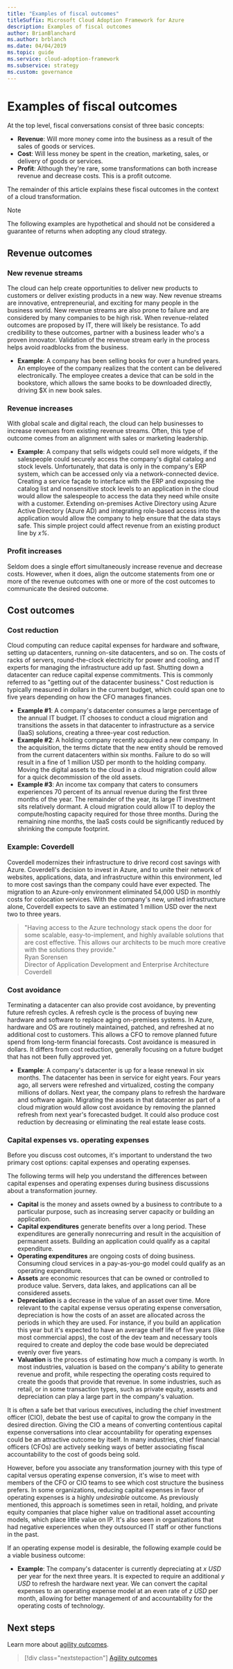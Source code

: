 ```yaml
---
title: "Examples of fiscal outcomes"
titleSuffix: Microsoft Cloud Adoption Framework for Azure
description: Examples of fiscal outcomes
author: BrianBlanchard
ms.author: brblanch
ms.date: 04/04/2019
ms.topic: guide
ms.service: cloud-adoption-framework
ms.subservice: strategy
ms.custom: governance
---
```


# Examples of fiscal outcomes

At the top level, fiscal conversations consist of three basic concepts:

- **Revenue**: Will more money come into the business as a result of the sales of goods or services.
- **Cost**: Will less money be spent in the creation, marketing, sales, or delivery of goods or services.
- **Profit**: Although they're rare, some transformations can both increase revenue and decrease costs. This is a profit outcome.

The remainder of this article explains these fiscal outcomes in the context of a cloud transformation.

> [!NOTE]
> The following examples are hypothetical and should not be considered a guarantee of returns when adopting any cloud strategy.

## Revenue outcomes

### New revenue streams

The cloud can help create opportunities to deliver new products to customers or deliver existing products in a new way. New revenue streams are innovative, entrepreneurial, and exciting for many people in the business world. New revenue streams are also prone to failure and are considered by many companies to be high risk. When revenue-related outcomes are proposed by IT, there will likely be resistance. To add credibility to these outcomes, partner with a business leader who's a proven innovator. Validation of the revenue stream early in the process helps avoid roadblocks from the business.

- **Example**: A company has been selling books for over a hundred years. An employee of the company realizes that the content can be delivered electronically. The employee creates a device that can be sold in the bookstore, which allows the same books to be downloaded directly, driving $X in new book sales.

### Revenue increases

With global scale and digital reach, the cloud can help businesses to increase revenues from existing revenue streams. Often, this type of outcome comes from an alignment with sales or marketing leadership.

- **Example**: A company that sells widgets could sell more widgets, if the salespeople could securely access the company's digital catalog and stock levels. Unfortunately, that data is only in the company's ERP system, which can be accessed only via a network-connected device. Creating a service façade to interface with the ERP and exposing the catalog list and nonsensitive stock levels to an application in the cloud would allow the salespeople to access the data they need while onsite with a customer. Extending on-premises Active Directory using Azure Active Directory (Azure AD) and integrating role-based access into the application would allow the company to help ensure that the data stays safe. This simple project could affect revenue from an existing product line by _x%_.

### Profit increases

Seldom does a single effort simultaneously increase revenue and decrease costs. However, when it does, align the outcome statements from one or more of the revenue outcomes with one or more of the cost outcomes to communicate the desired outcome.

## Cost outcomes

### Cost reduction

Cloud computing can reduce capital expenses for hardware and software, setting up datacenters, running on-site datacenters, and so on. The costs of racks of servers, round-the-clock electricity for power and cooling, and IT experts for managing the infrastructure add up fast. Shutting down a datacenter can reduce capital expense commitments. This is commonly referred to as "getting out of the datacenter business." Cost reduction is typically measured in dollars in the current budget, which could span one to five years depending on how the CFO manages finances.

- **Example #1**: A company's datacenter consumes a large percentage of the annual IT budget. IT chooses to conduct a cloud migration and transitions the assets in that datacenter to infrastructure as a service (IaaS) solutions, creating a three-year cost reduction.
- **Example #2**: A holding company recently acquired a new company. In the acquisition, the terms dictate that the new entity should be removed from the current datacenters within six months. Failure to do so will result in a fine of 1 million USD per month to the holding company. Moving the digital assets to the cloud in a cloud migration could allow for a quick decommission of the old assets.
- **Example #3**: An income tax company that caters to consumers experiences 70 percent of its annual revenue during the first three months of the year. The remainder of the year, its large IT investment sits relatively dormant. A cloud migration could allow IT to deploy the compute/hosting capacity required for those three months. During the remaining nine months, the IaaS costs could be significantly reduced by shrinking the compute footprint.

### Example: Coverdell

Coverdell modernizes their infrastructure to drive record cost savings with Azure. Coverdell's decision to invest in Azure, and to unite their network of websites, applications, data, and infrastructure within this environment, led to more cost savings than the company could have ever expected. The migration to an Azure-only environment eliminated 54,000 USD in monthly costs for colocation services. With the company's new, united infrastructure alone, Coverdell expects to save an estimated 1 million USD over the next two to three years.

> "Having access to the Azure technology stack opens the door for some scalable, easy-to-implement, and highly available solutions that are cost effective. This allows our architects to be much more creative with the solutions they provide."  
> Ryan Sorensen  
> Director of Application Development and Enterprise Architecture  
> Coverdell

### Cost avoidance

Terminating a datacenter can also provide cost avoidance, by preventing future refresh cycles. A refresh cycle is the process of buying new hardware and software to replace aging on-premises systems. In Azure, hardware and OS are routinely maintained, patched, and refreshed at no additional cost to customers. This allows a CFO to remove planned future spend from long-term financial forecasts. Cost avoidance is measured in dollars. It differs from cost reduction, generally focusing on a future budget that has not been fully approved yet.

- **Example**: A company's datacenter is up for a lease renewal in six months. The datacenter has been in service for eight years. Four years ago, all servers were refreshed and virtualized, costing the company millions of dollars. Next year, the company plans to refresh the hardware and software again. Migrating the assets in that datacenter as part of a cloud migration would allow cost avoidance by removing the planned refresh from next year's forecasted budget. It could also produce cost reduction by decreasing or eliminating the real estate lease costs.

### Capital expenses vs. operating expenses

Before you discuss cost outcomes, it's important to understand the two primary cost options: capital expenses and operating expenses.

The following terms will help you understand the differences between capital expenses and operating expenses during business discussions about a transformation journey.

- **Capital** is the money and assets owned by a business to contribute to a particular purpose, such as increasing server capacity or building an application.
- **Capital expenditures** generate benefits over a long period. These expenditures are generally nonrecurring and result in the acquisition of permanent assets. Building an application could qualify as a capital expenditure.
- **Operating expenditures** are ongoing costs of doing business. Consuming cloud services in a pay-as-you-go model could qualify as an operating expenditure.
- **Assets** are economic resources that can be owned or controlled to produce value. Servers, data lakes, and applications can all be considered assets.
- **Depreciation** is a decrease in the value of an asset over time. More relevant to the capital expense versus operating expense conversation, depreciation is how the costs of an asset are allocated across the periods in which they are used. For instance, if you build an application this year but it's expected to have an average shelf life of five years (like most commercial apps), the cost of the dev team and necessary tools required to create and deploy the code base would be depreciated evenly over five years.
- **Valuation** is the process of estimating how much a company is worth. In most industries, valuation is based on the company's ability to generate revenue and profit, while respecting the operating costs required to create the goods that provide that revenue. In some industries, such as retail, or in some transaction types, such as private equity, assets and depreciation can play a large part in the company's valuation.

It is often a safe bet that various executives, including the chief investment officer (CIO), debate the best use of capital to grow the company in the desired direction. Giving the CIO a means of converting contentious capital expense conversations into clear accountability for operating expenses could be an attractive outcome by itself. In many industries, chief financial officers (CFOs) are actively seeking ways of better associating fiscal accountability to the cost of goods being sold.

However, before you associate any transformation journey with this type of capital versus operating expense conversion, it's wise to meet with members of the CFO or CIO teams to see which cost structure the business prefers. In some organizations, reducing capital expenses in favor of operating expenses is a highly *undesirable* outcome. As previously mentioned, this approach is sometimes seen in retail, holding, and private equity companies that place higher value on traditional asset accounting models, which place little value on IP. It's also seen in organizations that had negative experiences when they outsourced IT staff or other functions in the past.

If an operating expense model is desirable, the following example could be a viable business outcome:

- **Example**: The company's datacenter is currently depreciating at _x USD_ per year for the next three years. It is expected to require an additional _y USD_ to refresh the hardware next year. We can convert the capital expenses to an operating expense model at an even rate of _z USD_ per month, allowing for better management of and accountability for the operating costs of technology.

## Next steps

Learn more about [agility outcomes](./agility-outcomes.md).

> [!div class="nextstepaction"]
> [Agility outcomes](./agility-outcomes.md)

